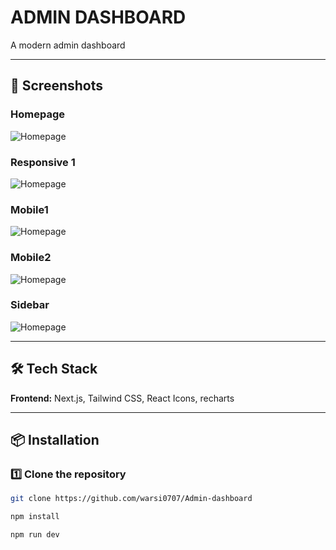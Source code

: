 # ADMIN DASHBOARD

A modern admin dashboard

---


## 📸 Screenshots

### Homepage
![Homepage](public/screenshots/home.png)

### Responsive 1
![Homepage](public/screenshots/mobile.png)

### Mobile1
![Homepage](public/screenshots/mobile1.png)

### Mobile2
![Homepage](public/screenshots/mobile2.png)

### Sidebar
![Homepage](public/screenshots/sidebar.png)


---

## 🛠️ Tech Stack
**Frontend:** Next.js, Tailwind CSS, React Icons, recharts

---

## 📦 Installation

### 1️⃣ Clone the repository
```bash
git clone https://github.com/warsi0707/Admin-dashboard

npm install

npm run dev
```

